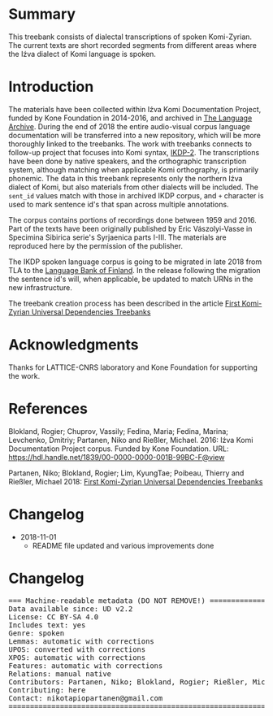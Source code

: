 # Summary

This treebank consists of dialectal transcriptions of spoken Komi-Zyrian. The current texts are short recorded segments from different areas where the Iźva dialect of Komi language is spoken. 

# Introduction

The materials have been collected within Iźva Komi Documentation Project, funded by Kone Foundation in 2014-2016, and archived in [The Language Archive](https://tla.mpi.nl/). During the end of 2018 the entire audio-visual corpus language documentation will be transferred into a new repository, which will be more thoroughly linked to the treebanks. The work with treebanks connects to follow-up project that focuses into Komi syntax, [IKDP-2](https://langdoc.github.io/IKDP-2/). The transcriptions have been done by native speakers, and the orthographic transcription system, although matching when applicable Komi orthography, is primarily phonemic. The data in this treebank represents only the northern Iźva dialect of Komi, but also materials from other dialects will be included. The `sent_id` values match with those in archived IKDP corpus, and `+` character is used to mark sentence id's that span across multiple annotations.

The corpus contains portions of recordings done between 1959 and 2016. Part of the texts have been originally published by Eric Vászolyi-Vasse in Specimina Sibirica serie's Syrjaenica parts I-III. The materials are reproduced here by the permission of the publisher.

The IKDP spoken language corpus is going to be migrated in late 2018 from TLA to the [Language Bank of Finland](https://www.kielipankki.fi/). In the release following the migration the sentence id's will, when applicable, be updated to match URNs in the new infrastructure.

The treebank creation process has been described in the article [First Komi-Zyrian Universal Dependencies Treebanks](http://universaldependencies.org/udw18/PDFs/28_Paper.pdf)

# Acknowledgments

Thanks for LATTICE-CNRS laboratory and Kone Foundation for supporting the work.

# References

Blokland, Rogier; Chuprov, Vassily; Fedina, Maria; Fedina, Marina; Levchenko, Dmitriy; Partanen, Niko and Rießler, Michael. 2016: Iźva Komi Documentation Project corpus. Funded by Kone Foundation. URL: https://hdl.handle.net/1839/00-0000-0000-001B-99BC-F@view

Partanen, Niko; Blokland, Rogier; Lim, KyungTae; Poibeau, Thierry and Rießler, Michael 2018: [First Komi-Zyrian Universal Dependencies Treebanks](http://universaldependencies.org/udw18/PDFs/28_Paper.pdf)

# Changelog

- 2018-11-01
    - README file updated and various improvements done

# Changelog

<pre>
=== Machine-readable metadata (DO NOT REMOVE!) ================================
Data available since: UD v2.2
License: CC BY-SA 4.0
Includes text: yes
Genre: spoken
Lemmas: automatic with corrections
UPOS: converted with corrections
XPOS: automatic with corrections
Features: automatic with corrections
Relations: manual native
Contributors: Partanen, Niko; Blokland, Rogier; Rießler, Michael
Contributing: here
Contact: nikotapiopartanen@gmail.com
===============================================================================
</pre>
